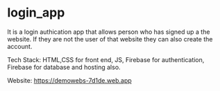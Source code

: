 # login_app
It is a login authication app that allows person who has signed up a
the website. If they are not the user of that website they can also
create the account.

Tech Stack: HTML,CSS for front end, JS, Firebase for authentication,
Firebase for database and hosting also.

Website: https://demowebs-7d1de.web.app
